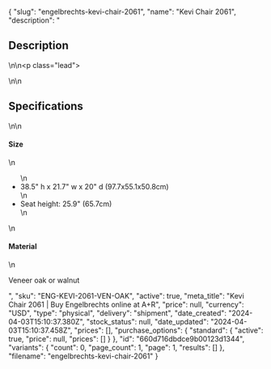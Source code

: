 {
  "slug": "engelbrechts-kevi-chair-2061",
  "name": "Kevi Chair 2061",
  "description": "<h2>Description</h2>\n<!-- split -->\n<p class=\"lead\"> </p>\n<!-- split -->\n<h2>Specifications</h2>\n<!-- split -->\n<h4>Size</h4>\n<ul>\n<li>38.5\" h x 21.7\" w x 20\" d (97.7x55.1x50.8cm)</li>\n<li>Seat height: 25.9\" (65.7cm)</li>\n</ul>\n<h4>Material</h4>\n<p>Veneer oak or walnut</p>",
  "sku": "ENG-KEVI-2061-VEN-OAK",
  "active": true,
  "meta_title": "Kevi Chair 2061 | Buy Engelbrechts online at A+R",
  "price": null,
  "currency": "USD",
  "type": "physical",
  "delivery": "shipment",
  "date_created": "2024-04-03T15:10:37.380Z",
  "stock_status": null,
  "date_updated": "2024-04-03T15:10:37.458Z",
  "prices": [],
  "purchase_options": {
    "standard": {
      "active": true,
      "price": null,
      "prices": []
    }
  },
  "id": "660d716dbdce9b00123d1344",
  "variants": {
    "count": 0,
    "page_count": 1,
    "page": 1,
    "results": []
  },
  "filename": "engelbrechts-kevi-chair-2061"
}